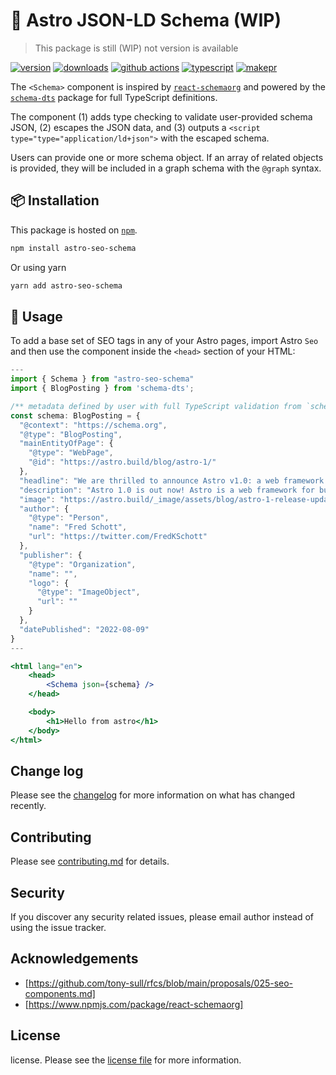 # 🚀 Astro JSON-LD Schema (WIP)

> This package is still (WIP) not version is available

[![version][version-badge]][npm]
[![downloads][downloads-badge]][npm]
[![github actions][github-actions-badge]][github-actions]
[![typescript][typescript-badge]][typescript]
[![makepr][makepr-badge]][makepr]

The `<Schema>` component is inspired by [`react-schemaorg`](https://www.npmjs.com/package/react-schemaorg) and powered by the [`schema-dts`](https://www.npmjs.com/package/schema-dts) package for full TypeScript definitions.

The component (1) adds type checking to validate user-provided schema JSON, (2) escapes the JSON data, and (3) outputs a `<script type="type="application/ld+json">` with the escaped schema.

Users can provide one or more schema object. If an array of related objects is provided, they will be included in a graph schema with the `@graph` syntax.

## 📦 Installation

This package is hosted on [`npm`][npm].

```bash
npm install astro-seo-schema
```

Or using yarn

```bash
yarn add astro-seo-schema
```

## 🥑 Usage

To add a base set of SEO tags in any of your Astro pages, import Astro `Seo` and then use the component inside the `<head>` section of your HTML:

```jsx index.astro
---
import { Schema } from "astro-seo-schema"
import { BlogPosting } from 'schema-dts';

/** metadata defined by user with full TypeScript validation from `schema-dts` */
const schema: BlogPosting = {
  "@context": "https://schema.org",
  "@type": "BlogPosting",
  "mainEntityOfPage": {
    "@type": "WebPage",
    "@id": "https://astro.build/blog/astro-1/"
  },
  "headline": "We are thrilled to announce Astro v1.0: a web framework for building fast, content-focused websites.",
  "description": "Astro 1.0 is out now! Astro is a web framework for building fast, content-focused websites. Performance powered by Astro next-gen island architecture. Learn more about Astro 1.0 release, our new website, and what people are saying about Astro.",
  "image": "https://astro.build/_image/assets/blog/astro-1-release-update/social_1200x600.jpg",  
  "author": {
    "@type": "Person",
    "name": "Fred Schott",
    "url": "https://twitter.com/FredKSchott"
  },  
  "publisher": {
    "@type": "Organization",
    "name": "",
    "logo": {
      "@type": "ImageObject",
      "url": ""
    }
  },
  "datePublished": "2022-08-09"
}
---

<html lang="en">
    <head>
        <Schema json={schema} />
    </head>

    <body>
        <h1>Hello from astro</h1>
    </body>
</html>
```

## Change log

Please see the [changelog](CHANGELOG.md) for more information on what has changed recently.

## Contributing

Please see [contributing.md](CONTRIBUTING.md) for details.

## Security

If you discover any security related issues, please email author instead of using the issue tracker.

## Acknowledgements

- [https://github.com/tony-sull/rfcs/blob/main/proposals/025-seo-components.md]
- [https://www.npmjs.com/package/react-schemaorg]
  
## License

license. Please see the [license file](LICENSE) for more information.

[npm]: https://npmjs.com/package/astro-seo-schema

<!-- Readme Badges -->
[version-badge]: https://img.shields.io/npm/v/astro-seo-schema.svg
[downloads-badge]: https://img.shields.io/npm/dt/astro-seo-schema
[size-badge]: https://img.shields.io/bundlephobia/minzip/astro-seo-schema
[github-actions]: https://github.com/codiume/astro-seo-schema/actions
[github-actions-badge]: https://github.com/codiume/astro-seo-schema/actions/workflows/node.js.yml/badge.svg
[typescript]: https://www.typescriptlang.org/dt/search?search=astro-seo-schema
[typescript-badge]: https://img.shields.io/npm/types/astro-seo-schema
[makepr]: https://makeapullrequest.com
[makepr-badge]: https://img.shields.io/badge/PRs-welcome-brightgreen.svg?style=flat-square?style=flat
